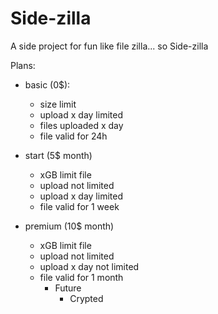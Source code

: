 # Side-zilla

A side project for fun like file zilla... so Side-zilla

Plans:

- basic (0$):

  - size limit
  - upload x day limited
  - files uploaded x day
  - file valid for 24h

- start (5$ month)

  - xGB limit file
  - upload not limited
  - upload x day limited
  - file valid for 1 week

- premium (10$ month)
  - xGB limit file
  - upload not limited
  - upload x day not limited
  - file valid for 1 month
    - Future
      - Crypted
